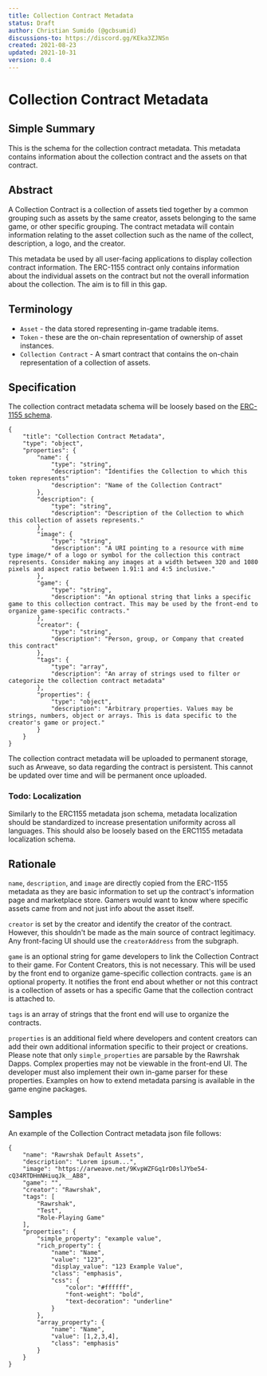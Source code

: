 ```yaml
---
title: Collection Contract Metadata
status: Draft
author: Christian Sumido (@gcbsumid)
discussions-to: https://discord.gg/KEka3ZJNSn
created: 2021-08-23
updated: 2021-10-31
version: 0.4
---
```


# Collection Contract Metadata

## Simple Summary

This is the schema for the collection contract metadata. This metadata contains information about the collection contract and the assets on that contract. 

## Abstract

A Collection Contract is a collection of assets tied together by a common grouping such as assets by the same creator, assets belonging to the same game, or other specific grouping. The contract metadata will contain information relating to the asset collection such as the name of the collect, description, a logo, and the creator. 

This metadata be used by all user-facing applications to display collection contract information. The ERC-1155 contract only contains information about the individual assets on the contract but not the overall information about the collection. The aim is to fill in this gap.

## Terminology

* `Asset` - the data stored representing in-game tradable items. 
* `Token` - these are the on-chain representation of ownership of asset instances.
* `Collection Contract` - A smart contract that contains the on-chain representation of a collection of assets.

## Specification 

The collection contract metadata schema will be loosely based on the [ERC-1155 schema](https://github.com/ethereum/EIPs/blob/master/EIPS/eip-1155.md#erc-1155-metadata-uri-json-schema).

```
{
    "title": "Collection Contract Metadata",
    "type": "object",
    "properties": {
        "name": {
            "type": "string",
            "description": "Identifies the Collection to which this token represents"
            "description": "Name of the Collection Contract"
        },
        "description": {
            "type": "string",
            "description": "Description of the Collection to which this collection of assets represents."
        },
        "image": {
            "type": "string",
            "description": "A URI pointing to a resource with mime type image/* of a logo or symbol for the collection this contract represents. Consider making any images at a width between 320 and 1080 pixels and aspect ratio between 1.91:1 and 4:5 inclusive."
        },
        "game": {
            "type": "string",
            "description": "An optional string that links a specific game to this collection contract. This may be used by the front-end to organize game-specific contracts."
        },
        "creator": {
            "type": "string",
            "description": "Person, group, or Company that created this contract"
        },
        "tags": {
            "type": "array",
            "description": "An array of strings used to filter or categorize the collection contract metadata"
        },
        "properties": {
            "type": "object",
            "description": "Arbitrary properties. Values may be strings, numbers, object or arrays. This is data specific to the creator's game or project."
        }
    }
}
```

The collection contract metadata will be uploaded to permanent storage, such as Arweave, so data regarding the contract is persistent. This cannot be updated over time and will be permanent once uploaded. 

### Todo: Localization
Similarly to the ERC1155 metadata json schema, metadata localization should be standardized to increase presentation uniformity across all languages. This should also be loosely based on the ERC1155 metadata localization schema. 

## Rationale

`name`, `description`, and `image` are directly copied from the ERC-1155 metadata as they are basic information to set up the contract's information page and marketplace store. Gamers would want to know where specific assets came from and not just info about the asset itself.

`creator` is set by the creator and identify the creator of the contract. However, this shouldn't be made as the main source of contract legitimacy. Any front-facing UI should use the `creatorAddress` from the subgraph. 

`game` is an optional string for game developers to link the Collection Contract to their game. For Content Creators, this is not necessary. This will be used by the front end to organize game-specific collection contracts. `game` is an optional property. It notifies the front end about whether or not this contract is a collection of assets or has a specific Game that the collection contract is attached to.

`tags` is an array of strings that the front end will use to organize the contracts.

`properties` is an additional field where developers and content creators can add their own additional information specific to their project or creations. Please note that only `simple_properties` are parsable by the Rawrshak Dapps. Complex properties may not be viewable in the front-end UI. The developer must also implement their own in-game parser for these properties. Examples on how to extend metadata parsing is available in the game engine packages.

## Samples

An example of the Collection Contract metadata json file follows:

```
{
    "name": "Rawrshak Default Assets",
    "description": "Lorem ipsum...",
    "image": "https://arweave.net/9KvpWZFGq1rD0slJYbe54-cQ34RTDHmNHiuqJk__AB8",
    "game": "",
    "creator": "Rawrshak",
    "tags": [
        "Rawrshak",
        "Test",
        "Role-Playing Game"
    ],
    "properties": {
        "simple_property": "example value",
        "rich_property": {
            "name": "Name",
            "value": "123",
            "display_value": "123 Example Value",
            "class": "emphasis",
            "css": {
                "color": "#ffffff",
                "font-weight": "bold",
                "text-decoration": "underline"
            }
        },
        "array_property": {
            "name": "Name",
            "value": [1,2,3,4],
            "class": "emphasis"
        }
    }
}
```